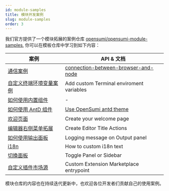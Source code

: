 ```yaml
---
id: module-samples
title: 模块开发案例
slug: module-samples
order: 3
---
```


我们官方提供了一个模块拓展的案例仓库 [opensumi/opensumi-module-samples](https://github.com/opensumi/opensumi-module-samples), 你可以在模板仓库中学习到如下内容：

| 案例                                                                                                                               | API & 文档                                                                                                             |
| ---------------------------------------------------------------------------------------------------------------------------------- | ---------------------------------------------------------------------------------------------------------------------- |
| [通信案例](https://github.com/opensumi/opensumi-modue-samples/tree/main/modules/connection)                                        | [connection-between-browser-and-node](https://opensumi.com/en/docs/develop/sample/connection-between-browser-and-node) |
| [自定义终端环境变量案例](https://github.com/opensumi/opensumi-modue-samples/tree/main/modules/terminal-env)                        | Add custom Terminal enviroment variables                                                                               |
| [如何使用内置组件](https://github.com/opensumi/opensumi-modue-samples/tree/main/modules/components)                                | -                                                                                                                      |
| [如何使用 AntD 组件](https://github.com/opensumi/opensumi-modue-samples/tree/main/modules/use-antd)                                | [Use OpenSumi antd theme](https://github.com/opensumi/antd-theme)                                                      |
| [欢迎页面](https://github.com/opensumi/opensumi-modue-samples/tree/main/modules/use-antd)                                          | Create your welcome page                                                                                               |
| [编辑器右侧菜单拓展](https://github.com/opensumi/opensumi-modue-samples/tree/main/modules/editor-title)                            | Create Editor Title Actions                                                                                            |
| [如何使用输出面板](https://github.com/opensumi/opensumi-modue-samples/tree/main/modules/editor-title)                              | Logging message on Output panel                                                                                        |
| [i18n](https://github.com/opensumi/opensumi-modue-samples/tree/main/example/src/browser/i18n/setup.ts)                             | How to custom i18n text                                                                                                |
| [切换面板](https://github.com/opensumi/opensumi-modue-samples/tree/main/modules/toggle-panel/browser/toggle-panel.contribution.ts) | Toggle Panel or Sidebar                                                                                                |
| [自定义插件市场源](https://github.com/opensumi/opensumi-modue-samples/tree/main/example/src/node/start-server.ts#L18)              | Custom Extension Marketplace entrypoint                                                                                |

模块仓库的内容也在持续迭代更新中，也欢迎各位开发者们贡献自己的使用案例。
